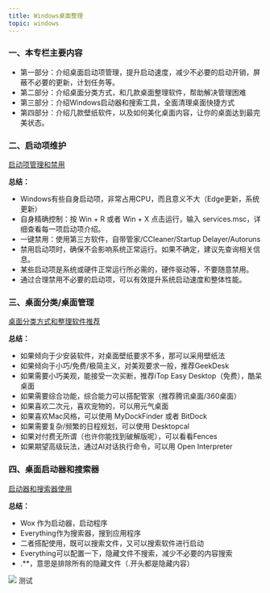 ```yaml
---
title: Windows桌面整理
topic: windows
---
```


### 一、本专栏主要内容

- 第一部分：介绍桌面启动项管理，提升启动速度，减少不必要的启动开销，屏蔽不必要的更新，计划任务等。
- 第二部分：介绍桌面分类方式，和几款桌面整理软件，帮助解决管理困难
- 第三部分：介绍Windows启动器和搜索工具，全面清理桌面快捷方式
- 第四部分：介绍几款壁纸软件，以及如何美化桌面内容，让你的桌面达到最完美状态。

### 二、启动项维护

[启动项管理和禁用](https://mp.weixin.qq.com/s/4Fe0R8OKHZuraSphLHwhTA)

**总结：**

- Windows有些自身启动项，非常占用CPU，而且意义不大（Edge更新，系统更新）
- 自身精确控制：按 Win + R 或者 Win + X 点击运行，输入 services.msc，详细查看每一项启动项介绍。
- 一键禁用：使用第三方软件，自带管家/CCleaner/Startup Delayer/Autoruns
- 禁用启动项时，确保不会影响系统正常运行。如果不确定，建议先查询相关信息。
- 某些启动项是系统或硬件正常运行所必需的，硬件驱动等，不要随意禁用。
- 通过合理禁用不必要的启动项，可以有效提升系统启动速度和整体性能。

### 三、桌面分类/桌面管理
[桌面分类方式和整理软件推荐](https://mp.weixin.qq.com/s/IgUYVS3y7uVtuC1LOmMY1A)

**总结：**

- 如果倾向于少安装软件，对桌面壁纸要求不多，那可以采用壁纸法
- 如果倾向于小巧/免费/极简主义，对美观要求一般，推荐GeekDesk
- 如果需要小巧美观，能接受一次买断，推荐iTop Easy Desktop（免费），酷呆桌面
- 如果需要综合功能，综合能力可以搭配管家（推荐腾讯桌面/360桌面）
- 如果喜欢二次元，喜欢宠物的，可以用元气桌面
- 如果喜欢Mac风格，可以使用 MyDockFinder 或者 BitDock
- 如果需要复杂/频繁的日程规划，可以使用 Desktopcal
- 如果对付费无所谓（也许你能找到破解版呢），可以看看Fences
- 如果期望高级玩法，通过AI对话执行命令，可以用 Open Interpreter

### 四、桌面启动器和搜索器

[启动器和搜索器使用](https://mp.weixin.qq.com/s/ay1F1HUDNfupToZ-Bo5FMQ)

**总结：**
- Wox 作为启动器，启动程序
- Everything作为搜索器，搜到应用程序
- 二者搭配使用，既可以搜索文件，又可以搜索软件进行启动
- Everything可以配置一下，隐藏文件不搜索，减少不必要的内容搜索
- .**，意思是排除所有的隐藏文件（.开头都是隐藏内容）

![](https://s21.ax1x.com/2025/03/17/pEdGeQx.png)
 测试